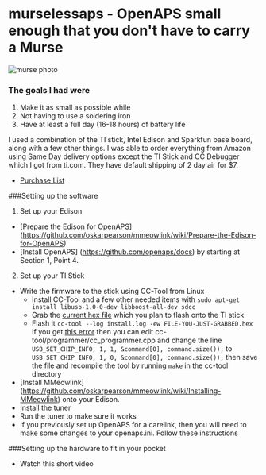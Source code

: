 # murselessaps - OpenAPS small enough that you don't have to carry a Murse

![murse photo](http://ecx.images-amazon.com/images/I/41V0l2-6V8L.jpg)

### The goals I had were
1. Make it as small as possible while
2. Not having to use a soldering iron
3. Have at least a full day (16-18 hours) of battery life

I used a combination of the TI stick, Intel Edison and Sparkfun base board, along with a few other things. I was able to order everything from Amazon using Same Day delivery options except the TI Stick and CC Debugger which I got from ti.com. They have default shipping of 2 day air for $7.
* [Purchase List](http://amzn.com/w/10OD9UTHX6TTK)

###Setting up the software
1. Set up your Edison
  * [Prepare the Edison for OpenAPS] (https://github.com/oskarpearson/mmeowlink/wiki/Prepare-the-Edison-for-OpenAPS)
  * [Install OpenAPS] (https://github.com/openaps/docs) by starting at Section 1, Point 4. 
2. Set up your TI Stick
  * Write the firmware to the stick using CC-Tool from Linux
    * Install CC-Tool and a few other needed items with ```sudo apt-get install libusb-1.0-0-dev libboost-all-dev sdcc``` 
    * Grab the [current hex file]() which you plan to flash onto the TI stick
    * Flash it ```cc-tool --log install.log -ew FILE-YOU-JUST-GRABBED.hex``` If you get [this error](http://sourceforge.net/p/cctool/discussion/general/thread/8f70cec7/) then you can edit cc-tool/programmer/cc_programmer.cpp and change the line ```USB_SET_CHIP_INFO, 1, 1, &command[0], command.size());``` to ```USB_SET_CHIP_INFO, 1, 0, &command[0], command.size());``` then save the file and recompile the tool by running ```make``` in the cc-tool directory
  * [Install MMeowlink] (https://github.com/oskarpearson/mmeowlink/wiki/Installing-MMeowlink) onto your Edison.
  * Install the tuner
  * Run the tuner to make sure it works
  * If you previously set up OpenAPS for a carelink, then you will need to make some changes to your openaps.ini. Follow these instructions

###Setting up the hardware to fit in your pocket
* Watch this short video

